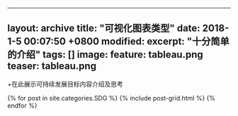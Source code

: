  ---
 layout: archive
 title: "可视化图表类型"
 date: 2018-1-5 00:07:50 +0800
 modified:
 excerpt: "十分简单的介绍"
 tags: []
 image: 
   feature: tableau.png
   teaser: tableau.png
 ---
 
+在此展示可持续发展目标内容介绍及思考
 
 <div class="tiles">
 {% for post in site.categories.SDG %}
   {% include post-grid.html %}
 {% endfor %}
 </div><!-- /.tiles 把所有categories 有 SDG 的列出来-->